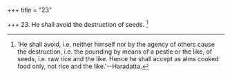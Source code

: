 +++
title = "23"

+++
23. He shall avoid the destruction of seeds. [^14] 


[^14]:  'He shall avoid, i.e. neither himself nor by the agency of others cause the destruction, i.e. the pounding by means of a pestle or the like, of seeds, i.e. raw rice and the like. Hence he shall accept as alms cooked food only, not rice and the like.'--Haradatta.
